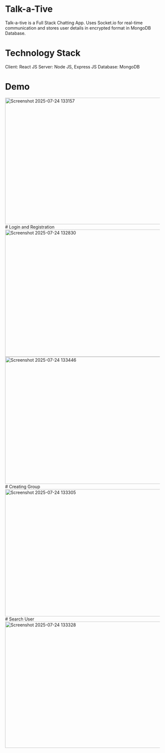 # Talk-a-Tive
Talk-a-tive is a Full Stack Chatting App. Uses Socket.io for real-time communication and stores user details in encrypted format in MongoDB Database.
# Technology Stack
Client: React JS
Server: Node JS, Express JS
Database: MongoDB
# Demo
<img width="959" height="411" alt="Screenshot 2025-07-24 133157" src="https://github.com/user-attachments/assets/c80b6c66-dea5-4f29-bb5e-d601db3e158d" />
# Login and Registration
<img width="959" height="413" alt="Screenshot 2025-07-24 132830" src="https://github.com/user-attachments/assets/f5df76c2-558a-4a73-bfdc-5b733b79aaad" />
<img width="959" height="413" alt="Screenshot 2025-07-24 133446" src="https://github.com/user-attachments/assets/b97c2579-5569-4462-a810-f8c4279a0e87" />
# Creating Group
<img width="959" height="413" alt="Screenshot 2025-07-24 133305" src="https://github.com/user-attachments/assets/474f0c56-30e2-4ee7-91b2-15405e789e2e" />
# Search User
<img width="959" height="410" alt="Screenshot 2025-07-24 133328" src="https://github.com/user-attachments/assets/9437d0db-abf5-4802-8d31-c8d969e2e56f" />
